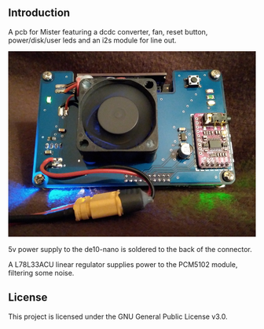 ## Introduction
A pcb for Mister featuring a dcdc converter, fan, reset button, power/disk/user leds and an i2s module for line out.

![top](top.jpg?raw=true "top")

5v power supply to the de10-nano is soldered to the back of the connector.

A L78L33ACU linear regulator supplies power to the PCM5102 module, filtering some noise.

## License
This project is licensed under the GNU General Public License v3.0.
